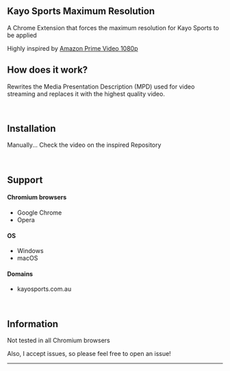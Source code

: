 ## Kayo Sports Maximum Resolution

A Chrome Extension that forces the maximum resolution for Kayo Sports to be applied

Highly inspired by <a href="https://github.com/logore/amazon-prime-video-1080p/">Amazon Prime Video 1080p</a>
<br>

## How does it work?
Rewrites the Media Presentation Description (MPD) used for video streaming and replaces it with the highest quality video.

<br>

## Installation
Manually... Check the video on the inspired Repository

<br>

## Support

#### Chromium browsers
- Google Chrome
- Opera

#### OS
- Windows
- macOS

#### Domains
- kayosports.com.au

<br>

## Information
Not tested in all Chromium browsers

Also, I accept issues, so please feel free to open an issue!

___
